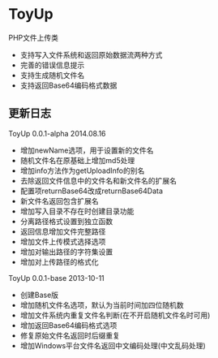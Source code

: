 # ToyUp
PHP文件上传类

* 支持写入文件系统和返回原始数据流两种方式
* 完善的错误信息提示
* 支持生成随机文件名
* 支持返回Base64编码格式数据

## 更新日志

ToyUp 0.0.1-alpha 2014.08.16

- 增加newName选项，用于设置新的文件名
- 随机文件名在原基础上增加md5处理
- 增加info方法作为getUploadInfo的别名
- 去除返回文件信息中的文件名和新文件名的扩展名
- 配置项returnBase64改成returnBase64Data
- 新文件名返回包含扩展名
- 增加写入目录不存在时创建目录功能
- 分离路径格式设置到独立函数
- 返回信息增加文件完整路径
- 增加文件上传模式选择选项
- 增加对输出路径的字符集设置
- 增加对上传路径的格式化


ToyUp 0.0.1-base 2013-10-11

- 创建Base版
- 增加随机文件名选项，默认为当前时间加四位随机数
- 增加文件系统内重复文件名判断(在不开启随机文件名时可用)
- 增加返回Base64编码格式选项
- 修复原始文件名返回时后缀重复
- 增加Windows平台文件名返回中文编码处理(中文乱码处理)
